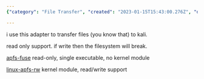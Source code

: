 ```yaml
---
{"category": "File Transfer", "created": "2023-01-15T15:43:00.276Z", "date": "2023-01-15 15:43:00", "description": "This article provides details on two methods for transferring files between operating systems using APFS (Apple File System). The first option is a read-only adapter that can be used to transfer files to Kali, while the second option offers both read and write support but requires installing a kernel module.", "modified": "2023-01-17T23:33:20.797Z", "tags": ["APFS", "file transfer", "operating systems", "Kali", "kernel module", "read-only adapter", "read and write support"], "title": "Apfs For Linux"}

---
```


i use this adapter to transfer files (you know that) to kali.

read only support. if write then the filesystem will break.

[apfs-fuse](https://github.com/sgan81/apfs-fuse) read-only, single executable, no kernel module

[linux-apfs-rw](https://github.com/linux-apfs/linux-apfs-rw) kernel module, read/write support
